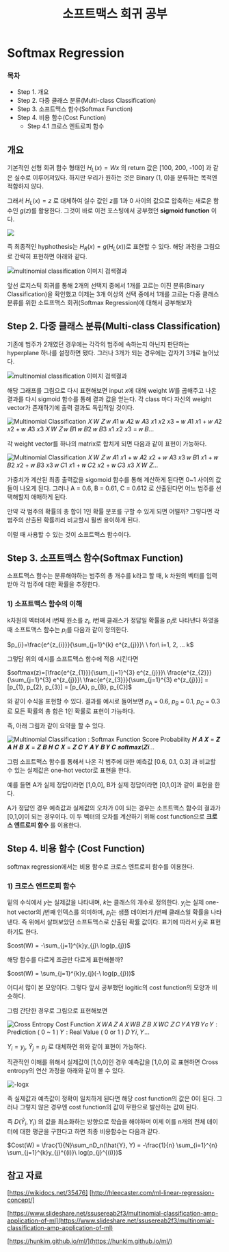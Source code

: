 ﻿---
title:  "소프트맥스 회귀 공부"

categories:
  - Machine Learning
tags:
  - Study, Machine Learning

---
# Softmax Regression
### 목차


-  Step 1. 개요
-  Step 2. 다중 클래스 분류(Multi-class Classification)
-  Step 3. 소프트맥스 함수(Softmax Function)
-   Step 4. 비용 함수(Cost Function)
	* Step 4.1 크로스 엔트로피 함수


## 개요

기본적인 선형 회귀 함수 형태인 $H_L(x) = Wx$ 의 return 값은 [100, 200, -100] 과 같은 실수로 이루어져있다. 하지만 우리가 원하는 것은 Binary (1, 0)을 분류하는 목적엔 적합하지 않다.

그래서 $H_L(x) = z$ 로 대체하여  실수 값인 $z$를 1과 0 사이의 값으로 압축하는 새로운 함수인 $g(z)$를 활용한다. 그것이 바로 이전 포스팅에서 공부했던 **sigmoid function** 이다.

![](https://wikidocs.net/images/page/22881/%EC%8B%9C%EA%B7%B8%EB%AA%A8%EC%9D%B4%EB%93%9C%EA%B7%B8%EB%9E%98%ED%94%84.png)

즉 최종적인 hyphothesis는 $H_R(x) = g(H_L(x))$로 표현할 수 있다. 해당 과정을 그림으로 간략히 표현하면 아래와 같다.

![multinomial classification 이미지 검색결과](https://image.slidesharecdn.com/multinomialclassificationapplicationofml-170117162000/95/multinomial-classification-and-application-of-ml-3-638.jpg?cb=1484670145)

앞선 로지스틱 회귀를 통해 2개의 선택지 중에서 1개를 고르는 이진 분류(Binary Classification)을 확인했고 이제는 3개 이상의 선택 중에서 1개를 고르는 다중 클래스 분류를 위한 소트프맥스 회귀(Softmax Regression)에 대해서 공부해보자

## Step 2. 다중 클래스 분류(Multi-class Classification)

기존에 범주가 2개였던 경우에는 각각의 범주에 속하는지 아닌지 판단하는 hyperplane 하나를 설정하면 됐다. 그러나 3개가 되는 경우에는 갑자기 3개로 늘어났다. 

![multinomial classification 이미지 검색결과](https://encrypted-tbn0.gstatic.com/images?q=tbn%3AANd9GcRMs0KyWKhArZNxXf-IMFXlhlMOfKPOTC3NBfvnnUN2HO8PJQ4c)

해당 그래프를 그림으로 다시 표현해보면 input $x$에 대해 weight $W$를 곱해주고 나온 결과를 다시 sigmoid 함수를 통해 결과 값을 얻는다. 각 class 마다 자신의 weight vector가 존재하기에 출력 결과도 독립적일 것이다.

![Multinomial Classification
𝑋
𝑊
𝑍
𝑤 𝐴1 𝑤 𝐴2 𝑤 𝐴3
𝑥1
𝑥2
𝑥3
= 𝑤 𝐴1 𝑥1 + 𝑤 𝐴2 𝑥2 + 𝑤 𝐴3 𝑥3
𝑋
𝑊
𝑍
𝑤 𝐵1 𝑤 𝐵2 𝑤 𝐵3
𝑥1
𝑥2
𝑥3
= 𝑤 𝐵...](https://image.slidesharecdn.com/multinomialclassificationapplicationofml-170117162000/95/multinomial-classification-and-application-of-ml-13-1024.jpg?cb=1484670145)

각 weight vector를 하나의 matrix로 합치게 되면 다음과 같이 표현이 가능하다.

![Multinomial Classification
𝑋
𝑊
𝑍
𝑤 𝐴1 𝑥1 + 𝑤 𝐴2 𝑥2 + 𝑤 𝐴3 𝑥3
𝑤 𝐵1 𝑥1 + 𝑤 𝐵2 𝑥2 + 𝑤 𝐵3 𝑥3
𝑤 𝐶1 𝑥1 + 𝑤 𝐶2 𝑥2 + 𝑤 𝐶3 𝑥3
𝑋
𝑊
𝑍...](https://image.slidesharecdn.com/multinomialclassificationapplicationofml-170117162000/95/multinomial-classification-and-application-of-ml-14-1024.jpg?cb=1484670145)

가중치가 계산된 최종 출력값을 sigomoid 함수를 통해 계산하게 된다면 0~1 사이의 값들이 나오게 된다. 
그러나 A = 0.6, B = 0.61, C = 0.612 로 산출된다면 어느 범주를 선택해할지 애매하게 된다.

만약 각 범주의 확률의 총 합이 1인 확률 분포를 구할 수 있게 되면 어떨까? 그렇다면 각 범주의 산출된 확률끼리 비교할시 훨씬 용이하게 된다. 

이럴 때 사용할 수 있는 것이 소프트맥스 함수이다.

## Step 3. 소프트맥스 함수(Softmax Function)

소프트맥스 함수는 분류해야하는 범주의 총 개수를 k라고 할 때, k 차원의 벡터를 입력받아 각 범주에 대한 확률을 추정한다.

### 1) 소프트맥스 함수의 이해

k차원의 벡터에서 i번째 원소를 $z_i$, i번째 클래스가 정답일 확률을 $p_i$로 나타낸다 하였을 때 소프트맥스 함수는 $p_i$를 다음과 같이 정의한다.
 
 $p_{i}=\frac{e^{z_{i}}}{\sum_{j=1}^{k} e^{z_{j}}}\ \ for\ i=1, 2, ... k$

그렇담 위의 예시를 소프트맥스 함수에 적용 시킨다면 

$softmax(z)=[\frac{e^{z_{1}}}{\sum_{j=1}^{3} e^{z_{j}}}\ \frac{e^{z_{2}}}{\sum_{j=1}^{3} e^{z_{j}}}\ \frac{e^{z_{3}}}{\sum_{j=1}^{3} e^{z_{j}}}] = [p_{1}, p_{2}, p_{3}] = [p_{A}, p_{B}, p_{C}]$

와 같이 수식을 표현할 수 있다. 결과를 예시로 들어보면 $p_{A}$ = 0.6, $p_{B}$ = 0.1, $p_{C}$ = 0.3 로 모든 확률의 총 합은 1인 확률로 표현이 가능하다.

즉, 아래 그림과 같이 요약을 할 수 있다. 

![Multinomial Classification : Softmax Function
Score Probability
𝑯 𝑨 𝑿 = 𝒁 𝑨
𝑯 𝑩 𝑿 = 𝒁 𝑩
𝑯 𝑪 𝑿 = 𝒁 𝑪
𝒀 𝑨
𝒀 𝑩
𝒀 𝑪
𝒔𝒐𝒇𝒕𝒎𝒂𝒙(𝒁𝒊...](https://image.slidesharecdn.com/multinomialclassificationapplicationofml-170117162000/95/multinomial-classification-and-application-of-ml-16-1024.jpg?cb=1484670145)

그럼 소프트맥스 함수를 통해서 나온 각 범주에 대한 예측값 [0.6, 0.1, 0.3] 과 비교할 수 있는 실제값은 one-hot vector로 표현을 한다. 

예를 들면 A가 실제 정답이라면 [1,0,0], B가 실제 정답이라면 [0,1,0]과 같이 표현을 한다.

A가 정답인 경우 예측값과 실제값의 오차가 0이 되는 경우는 소프트맥스 함수의 결과가 [0,1,0]이 되는 경우이다. 이 두 벡터의 오차를 계산하기 위해 cost function으로 **크로스 엔트로피 함수** 를 이용한다. 

## Step 4. 비용 함수 (Cost Function)

softmax regression에서는 비용 함수로 크로스 엔트로피 함수를 이용한다. 

### 1) 크로스 엔트로피 함수

밑의 수식에서 $y$는 실제값을 나타내며, $k$는 클래스의 개수로 정의한다. $y_j$는 실제 one-hot vector의 $j$번째 인덱스를 의미하며, $p_j$는 샘플 데이터가 $j$번째 클래스일 확률을 나타낸다. 즉 위에서 살펴보았던 소프트맥스로 산출된 확률 값이다. 표기에 따라서 $\hat{y}_{j}$로 표현하기도 한다.

$cost(W) = -\sum_{j=1}^{k}y_{j}\ log(p_{j})$

해당 함수를 다르게 조금만 다르게 표현해볼까?

$cost(W) = \sum_{j=1}^{k}y_{j}(-\ log(p_{j}))$

어디서 많이 본 모양이다. 그렇다 앞서 공부했던 logitic의 cost function의 모양과 비슷하다.

그럼 간단한 경우로 그림으로 표현해보면 

![Cross Entropy Cost Function
𝑋
𝑊𝐴
𝑍 𝐴
𝑋
𝑊𝐵
𝑍 𝐵
𝑋
𝑊𝐶
𝑍 𝐶
𝑌𝐴
𝑌𝐵
𝑌𝑐
𝑌 : Prediction ( 0 ~ 1 )
𝑌 : Real Value ( 0 or 1 )
𝐷 𝑌𝑖, 𝑌...](https://image.slidesharecdn.com/multinomialclassificationapplicationofml-170117162000/95/multinomial-classification-and-application-of-ml-21-1024.jpg?cb=1484670145)

$Y_i = y_j$, $\hat{Y}_{j} =   p_j$ 로 대체하면 위와 같이 표현이 가능하다.

직관적인 이해를 위해서 실제값이 [1,0,0]인 경우 예측값을 [1,0,0] 로 표현하면 Cross entropy의 연산 과정을 아래와 같이 볼 수 있다. 

![-logx](https://user-images.githubusercontent.com/59912557/76183390-8db78b80-620b-11ea-92e2-8de7aa2c9beb.PNG)

즉 실제값과 예측값이 정확이 일치하게 된다면 해당 cost function의 값은 0이 된다. 
그러나 그렇지 않은 경우엔 cost function의 값이 무한으로 발산하는 값이 된다.

즉 $D(\hat{Y}_i, Y_i)$ 의 값을 최소화하는 방향으로 학습을 해야하며 이제 이를 n개의 전체 데이터에 대한 평균을 구한다고 하면  최종 비용함수는 다음과 같다.

$Cost(W) = \frac{1}{N}\sum_nD_n(\hat{Y}, Y) = -\frac{1}{n} \sum_{i=1}^{n} \sum_{j=1}^{k}y_{j}^{(i)}\ log(p_{j}^{(i)})$

## 참고 자료

[https://wikidocs.net/35476] [http://hleecaster.com/ml-linear-regression-concept/]

[https://www.slideshare.net/ssusereab2f3/multinomial-classification-amp-application-of-ml](https://www.slideshare.net/ssusereab2f3/multinomial-classification-amp-application-of-ml)

[https://hunkim.github.io/ml/](https://hunkim.github.io/ml/)







